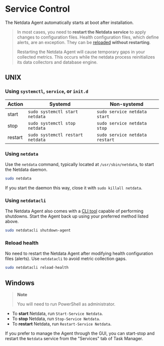 # Service Control

The Netdata Agent automatically starts at boot after installation.

> In most cases, you need to **restart the Netdata service** to apply changes to configuration files. Health configuration files, which define alerts, are an exception. They can be [reloaded](#reload-health) **without restarting**.
>
> Restarting the Netdata Agent will cause temporary gaps in your collected metrics. This occurs while the netdata process reinitializes its data collectors and database engine.

## UNIX

### Using `systemctl`, `service`, or `init.d`

| Action  | Systemd                         | Non-systemd                    |
|---------|---------------------------------|--------------------------------|
| start   | `sudo systemctl start netdata`  | `sudo service netdata start`   |
| stop    | `sudo systemctl stop netdata`   | `sudo service netdata stop`    |
| restart | `sudo systemctl restart netdata`| `sudo service netdata restart` |

### Using `netdata`

Use the `netdata` command, typically located at `/usr/sbin/netdata`, to start the Netdata daemon.

```bash
sudo netdata
```

If you start the daemon this way, close it with `sudo killall netdata`.

### Using `netdatacli`

The Netdata Agent also comes with a [CLI tool](/src/cli/README.md) capable of performing shutdowns. Start the Agent back up using your preferred method listed above.

```bash
sudo netdatacli shutdown-agent
```

### Reload health

No need to restart the Netdata Agent after modifying health configuration files (alerts). Use `netdatacli` to avoid metric collection gaps.

```bash
sudo netdatacli reload-health
```

## Windows

> **Note**
>
> You will need to run PowerShell as administrator.

- To **start** Netdata, run `Start-Service Netdata`.
- To **stop** Netdata, run `Stop-Service Netdata`.
- To **restart** Netdata, run `Restart-Service Netdata`.

If you prefer to manage the Agent through the GUI, you can start-stop and restart the `Netdata` service from the "Services" tab of Task Manager.
